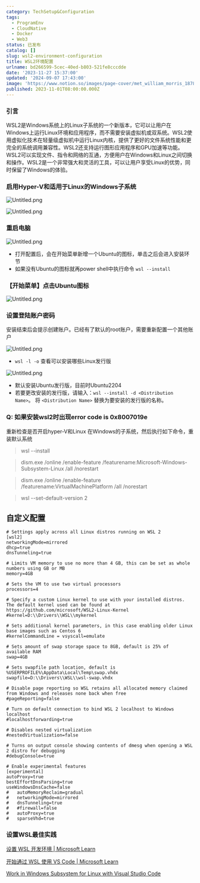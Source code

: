 ```yaml
---
category: TechSetup&Configuration
tags:
  - ProgramEnv
  - CloudNative
  - Docker
  - Web3
status: 已发布
catalog: []
slug: wsl2-environment-configuration
title: WSL2环境配置
urlname: bd266599-5cec-40ed-b803-521fe8cccdde
date: '2023-11-27 15:37:00'
updated: '2024-09-07 17:43:00'
image: 'https://www.notion.so/images/page-cover/met_william_morris_1878.jpg'
published: 2023-11-01T08:00:00.000Z
---
```


### 引言


WSL2是Windows系统上的Linux子系统的一个新版本，它可以让用户在Windows上运行Linux环境和应用程序，而不需要安装虚拟机或双系统。WSL2使用虚拟化技术在轻量级虚拟机中运行Linux内核，提供了更好的文件系统性能和更完全的系统调用兼容性。WSL2还支持运行图形应用程序和GPU加速等功能。WSL2可以实现文件、指令和网络的互通，方便用户在Windows和Linux之间切换和操作。WSL2是一个非常强大和灵活的工具，可以让用户享受Linux的优势，同时保留了Windows的体验。


### 启用Hyper-V和适用于Linux的Windows子系统


![Untitled.png](https://prod-files-secure.s3.us-west-2.amazonaws.com/5d24fe63-e567-4804-86f9-9fdc62e13082/62efe4d1-37d6-4606-a7b8-34dcd63ff38a/Untitled.png?X-Amz-Algorithm=AWS4-HMAC-SHA256&X-Amz-Content-Sha256=UNSIGNED-PAYLOAD&X-Amz-Credential=AKIAT73L2G45FSPPWI6X%2F20241221%2Fus-west-2%2Fs3%2Faws4_request&X-Amz-Date=20241221T213315Z&X-Amz-Expires=3600&X-Amz-Signature=ce8325ead300aa4759b5a6270627caeb10ed347d6e8ea9b799cb715aa5b27501&X-Amz-SignedHeaders=host&x-id=GetObject)


![Untitled.png](https://prod-files-secure.s3.us-west-2.amazonaws.com/5d24fe63-e567-4804-86f9-9fdc62e13082/74866fe6-9ce5-4055-94c5-4900f6f5ff8b/Untitled.png?X-Amz-Algorithm=AWS4-HMAC-SHA256&X-Amz-Content-Sha256=UNSIGNED-PAYLOAD&X-Amz-Credential=AKIAT73L2G45FSPPWI6X%2F20241221%2Fus-west-2%2Fs3%2Faws4_request&X-Amz-Date=20241221T213315Z&X-Amz-Expires=3600&X-Amz-Signature=2bae0f5fffa692dc1f0d66834b0887e5e20b90952835cbde6ea1e853d6fd3851&X-Amz-SignedHeaders=host&x-id=GetObject)


### 重启电脑


![Untitled.png](https://prod-files-secure.s3.us-west-2.amazonaws.com/5d24fe63-e567-4804-86f9-9fdc62e13082/ed8ca255-2fda-4c1b-9b1a-f1896300e8e7/Untitled.png?X-Amz-Algorithm=AWS4-HMAC-SHA256&X-Amz-Content-Sha256=UNSIGNED-PAYLOAD&X-Amz-Credential=AKIAT73L2G45FSPPWI6X%2F20241221%2Fus-west-2%2Fs3%2Faws4_request&X-Amz-Date=20241221T213315Z&X-Amz-Expires=3600&X-Amz-Signature=00addbbe8d8f03756e70438014cf1bb53d24c967739fe8f8e6cf6d6d85695d04&X-Amz-SignedHeaders=host&x-id=GetObject)

- 打开配置后，会在开始菜单新增一个Ubuntu的图标，单击之后会进入安装环节
- 如果没有Ubuntu的图标就再power shell中执行命令 `wsl --install`

### 【开始菜单】点击Ubuntu图标


![Untitled.png](https://prod-files-secure.s3.us-west-2.amazonaws.com/5d24fe63-e567-4804-86f9-9fdc62e13082/d7415a12-f453-43fe-a604-a208d85638a3/Untitled.png?X-Amz-Algorithm=AWS4-HMAC-SHA256&X-Amz-Content-Sha256=UNSIGNED-PAYLOAD&X-Amz-Credential=AKIAT73L2G45FSPPWI6X%2F20241221%2Fus-west-2%2Fs3%2Faws4_request&X-Amz-Date=20241221T213315Z&X-Amz-Expires=3600&X-Amz-Signature=271ce9e82e4188300d3eb5f7e592c428b7f4d976af27bf5acd8b16ba73b9e385&X-Amz-SignedHeaders=host&x-id=GetObject)


### 设置登陆账户密码


安装结束后会提示创建账户。已经有了默认的root账户，需要重新配置一个其他账户


![Untitled.png](https://prod-files-secure.s3.us-west-2.amazonaws.com/5d24fe63-e567-4804-86f9-9fdc62e13082/bb38a6ce-031e-4122-9787-de509d2240bf/Untitled.png?X-Amz-Algorithm=AWS4-HMAC-SHA256&X-Amz-Content-Sha256=UNSIGNED-PAYLOAD&X-Amz-Credential=AKIAT73L2G45FSPPWI6X%2F20241221%2Fus-west-2%2Fs3%2Faws4_request&X-Amz-Date=20241221T213315Z&X-Amz-Expires=3600&X-Amz-Signature=d6f6a719ccaec229265d3126d3deb56d2f3353ce079e9545e62c362ab8c3b83f&X-Amz-SignedHeaders=host&x-id=GetObject)

- `wsl -l -o` 查看可以安装哪些Linux发行版

![Untitled.png](https://prod-files-secure.s3.us-west-2.amazonaws.com/5d24fe63-e567-4804-86f9-9fdc62e13082/4b4e5e2f-4e13-4651-8884-559a62c38137/Untitled.png?X-Amz-Algorithm=AWS4-HMAC-SHA256&X-Amz-Content-Sha256=UNSIGNED-PAYLOAD&X-Amz-Credential=AKIAT73L2G45FSPPWI6X%2F20241221%2Fus-west-2%2Fs3%2Faws4_request&X-Amz-Date=20241221T213315Z&X-Amz-Expires=3600&X-Amz-Signature=bc8a05dd6d6ce6517ad979272961527f3207565229c33df846acf6270d01edf2&X-Amz-SignedHeaders=host&x-id=GetObject)

- 默认安装Ubuntu发行版，目前时Ubuntu2204
- 若要更改安装的发行版，请输入：`wsl --install -d <Distribution Name>`。 将 `<Distribution Name>` 替换为要安装的发行版的名称。

### Q: 如果安装wsl2时出现error code is 0x8007019e


重新检查是否开启hyper-V和Linux 在Windows的子系统，然后执行如下命令，重装默认系统


> wsl --install


> dism.exe /online /enable-feature /featurename:Microsoft-Windows-Subsystem-Linux /all /norestart


> dism.exe /online /enable-feature /featurename:VirtualMachinePlatform /all /norestart


> wsl --set-default-version 2


## 自定义配置


```shell
# Settings apply across all Linux distros running on WSL 2
[wsl2]
networkingMode=mirrored
dhcp=true
dnsTunneling=true

# Limits VM memory to use no more than 4 GB, this can be set as whole numbers using GB or MB
memory=4GB 

# Sets the VM to use two virtual processors
processors=4

# Specify a custom Linux kernel to use with your installed distros. The default kernel used can be found at https://github.com/microsoft/WSL2-Linux-Kernel
#kernel=D:\\Drivers\\WSL\\mykernel

# Sets additional kernel parameters, in this case enabling older Linux base images such as Centos 6
#kernelCommandLine = vsyscall=emulate

# Sets amount of swap storage space to 8GB, default is 25% of available RAM
swap=4GB

# Sets swapfile path location, default is %USERPROFILE%\AppData\Local\Temp\swap.vhdx
swapfile=D:\\Drivers\\WSL\\wsl-swap.vhdx

# Disable page reporting so WSL retains all allocated memory claimed from Windows and releases none back when free
#pageReporting=false

# Turn on default connection to bind WSL 2 localhost to Windows localhost
#localhostforwarding=true

# Disables nested virtualization
#nestedVirtualization=false

# Turns on output console showing contents of dmesg when opening a WSL 2 distro for debugging
#debugConsole=true

# Enable experimental features
[experimental]
autoProxy=true
bestEffortDnsParsing=true
useWindowsDnsCache=false
#   autoMemoryReclaim=gradual
#   networkingMode=mirrored
#   dnsTunneling=true
#   #firewall=false
#   autoProxy=true
#   sparseVhd=true
```


### 设置WSL最佳实践


[设置 WSL 开发环境 | Microsoft Learn](https://learn.microsoft.com/zh-cn/windows/wsl/setup/environment#set-up-your-linux-username-and-password)


[开始通过 WSL 使用 VS Code | Microsoft Learn](https://learn.microsoft.com/zh-cn/windows/wsl/tutorials/wsl-vscode)


[Work in Windows Subsystem for Linux with Visual Studio Code](https://code.visualstudio.com/docs/remote/wsl-tutorial)

